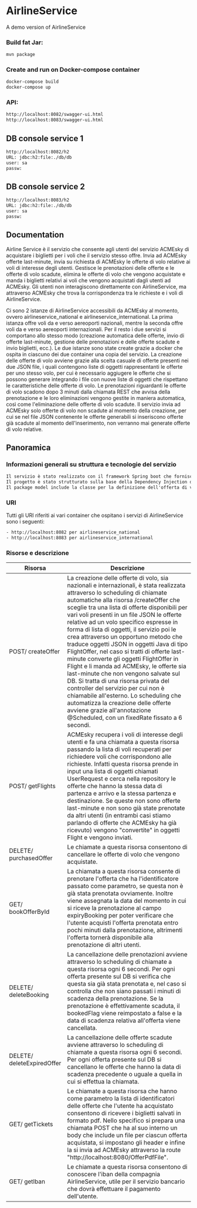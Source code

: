 # AirlineService
A demo version of AirlineService

### Build fat Jar:
```sh
mvn package
```

### Create and run on Docker-compose container
```sh
docker-compose build
docker-compose up
```

### API:
```sh
http://localhost:8082/swagger-ui.html
http://localhost:8083/swagger-ui.html
```
## DB console service 1
```sh
http://localhost:8082/h2
URL: jdbc:h2:file:./db/db
user: sa
passw: 
```
## DB console service 2
```sh
http://localhost:8083/h2
URL: jdbc:h2:file:./db/db
user: sa
passw:
```

## Documentation
Airline Service è il servizio che consente agli utenti del servizio ACMEsky di acquistare i biglietti per i voli che il servizio stesso offre.
Invia ad ACMEsky offerte last-minute, invia su richiesta di ACMEsky le offerte di volo relative ai voli di interesse degli utenti.
Gestisce le prenotazioni delle offerte e le offerte di volo scadute, elimina le offerte di volo che vengono acquistate e manda i biglietti relativi ai voli che vengono acquistati dagli utenti ad ACMEsky.
Gli utenti non interagiscono direttamente con AirlineService, ma attraverso ACMEsky che trova la corrispondenza tra le richieste e i voli di AirlineService.

Ci sono 2 istanze di AirlineService accessibili da ACMEsky al momento, ovvero airlineservice_national e airlineservice_international. 
La prima istanza offre voli da e verso aereoporti nazionali, mentre la seconda offre voli da e verso aereoporti internazionali. Per il resto i due servizi si comportano allo stesso modo (creazione automatica delle offerte, invio di offerte last-minute, gestione delle prenotazioni e delle offerte scadute e invio biglietti, ecc.). Le due istanze sono state create grazie a docker che ospita in ciascuno dei due container una copia del servizio. La creazione delle offerte di volo avviene grazie alla scelta casuale di offerte presenti nei due JSON file, i quali contengono liste di oggetti rappresentanti le offerte per uno stesso volo, per cui è necessario aggiugere le offerte che si possono generare integrando i file con nuove liste di oggetti che rispettano le caratteristiche delle offerte di volo. 
Le prenotazioni riguardanti le offerte di volo scadono dopo 3 minuti dalla chiamata REST che avvisa della prenotazione e le loro eliminazioni vengono gestite in maniera automatica, così come l'eliminazione delle offerte di volo scadute. Il servizio invia ad ACMEsky solo offerte di volo non scadute al momento della creazione, per cui se nel file JSON contenente le offerte generabili si inseriscono offerte già scadute al momento dell'inserimento, non verranno mai generate offerte di volo relative.


## Panoramica

### Informazioni generali su struttura e tecnologie del servizio
```txt
Il servizio è stato realizzato con il framework Spring boot che fornisce già un minimo di configurazione per sviluppare applicazioni web JAVA e in particolare servizi REST. In particolare è stato utilizzato Apache Maven per la gestione delle dipendenze del progetto, importare attraverso i suoi plugin tutte le librerie necessarie per sviluppo del progetto e i relativi JAR, e per la building automatica del progetto.
Il progetto è stato strutturato sulla base della Dependency Injection di Spring boot, quindi vi è il package service contenente i servizi (FlightOfferService e PdfService) che vengono "iniettati" nel FlightOfferController presente nel package controller per offrire le feature richiamabili dalle route che verranno descritte in seguito. In particolare il pdfService si occupa di creare file pdf contenente tutte le informazioni sui voli che vengono acquistati dagli utenti. Si è scelto di usare le librerie e i template di Thymeleaf che offre la possibilità ad applicazioni server side di realizzare template in grado di eseguire codice HTML e CSS in maniera semplice, oltre a librerie che consentono di riempire questi template con le informazioni del biglietto di volo e creare file in linguaggio Java.
Il package model include la classe per la definizione dell'offerta di volo, ovvero FlightOffer, la classe per la definizione di alcune utility per la generazione e gestione delle offerte e la classe per la definizione dell'oggetto Iban. E'stato creato il package per i Data Transfer Object (DTO) per rappresentare le richieste degli utenti (UserRequest) usate come parametro per alcune api e Flight che rappresenta la proposta di volo che verrà inviato ad ACMEsky sulla base delle richieste. Infatti bisogna fare differenza tra gli oggetti di tipo FlightOffer che rappresentano le offerte di volo che la compagnia crea con tutti i campi e le funzioni necessarie per gestire i voli veri propri che vengono inviate ad ACMEsky, ovvero gli oggetti di tipo Flight, che contengono tutte le informazioni necessarie ad essere presentate all'utente, astraendo da tutti i dettagli riguardanti ad esempio le prenotazioni e la loro scadenza. Inoltre è presente un package repository che contiene un interfaccia che estende una repository JPA utilizzata che consente di interfacciarsi con la tabella contenente le offerte di volo per la gestione delle funzionalità che offre il servizio di Airline. Il DBMS che è stato scelto è quello di H2, scritto in Java con tecnologia in-memory, tra l'altro accessibile attraverso le route e le credenziali stabilite nel file application.properties, le cui impostazioni stabiliscono che il DB mantiene il suo stato anche se il server viene spento. Come anticipato si è deciso di usare docker per creare due istanze funzionanti di AirlineService specificando nel dockerFile la versione di Java e i vari jar da copiare ed eseguire, mentre nel docker-compose.yml si è specificata la lista delle immagini con relativo nome, variabili di ambiente tra cui figurano i file JSON grazie a cui i servizi generano le offerte di volo e il db, e infine le porte con cui si interfacciano con l'esterno. 
```

### URI
Tutti gli URI riferiti ai vari container che ospitano i servizi di AirlineService sono i seguenti:
```txt
- http://localhost:8082 per airlineservice_national
- http://localhost:8083 per airlineservice_international
```

### Risorse e descrizione

| Risorsa  | Descrizione |
| ------------- | ------------- |
| POST/ createOffer | La creazione delle offerte di volo, sia nazionali e internazionali, è stata realizzata attraverso lo scheduling di chiamate automatiche alla risorsa /createOffer che sceglie tra una lista di offerte disponibili per vari voli presenti in un file JSON le offerte relative ad un volo specifico espresse in forma di lista di oggetti, il servizio poi le crea attraverso un opportuno metodo che traduce oggetti JSON in oggetti Java di tipo FlightOffer, nel caso si tratti di offerte last-minute converte gli oggetti FlightOffer in Flight e li manda ad ACMEsky, le offerte sia last-minute che non vengono salvate sul DB. Si tratta di una risorsa privata del controller del servizio per cui non è chiamabile all'esterno. Lo scheduling che automatizza la creazione delle offerte avviene grazie all'annotazione @Scheduled, con un fixedRate fissato a 6 secondi. |
| POST/ getFlights  | ACMEsky recupera i voli di interesse degli utenti e fa una chiamata a questa risorsa passando la lista di voli recuperati per richiedere voli che corrispondono alle richieste. Infatti questa risorsa prende in input una lista di oggetti chiamati UserRequest e cerca nella repository le offerte che hanno la stessa data di partenza e arrivo e la stessa partenza e destinazione. Se queste non sono offerte last-minute e non sono già state prenotate da altri utenti (in entrambi casi stiamo parlando di offerte che ACMEsky ha già ricevuto) vengono "convertite" in oggetti Flight e vengono inviati. |
| DELETE/ purchasedOffer  | Le chiamate a questa risorsa consentono di cancellare le offerte di volo che vengono acquistate. |
| GET/ bookOfferById  | La chiamata a questa risorsa consente di prenotare l'offerta che ha l'identificatore passato come parametro, se questa non è già stata prenotata ovviamente. Inoltre viene assegnata la data del momento in cui si riceve la prenotazione al campo expiryBooking per poter verificare che l'utente acquisti l'offerta prenotata entro pochi minuti dalla prenotazione, altrimenti l'offerta tornerà disponibile alla prenotazione di altri utenti.  |
| DELETE/ deleteBooking | La cancellazione delle prenotazioni avviene attraverso lo scheduling di chiamate a questa risorsa ogni 6 secondi. Per ogni offerta presente sul DB si verifica che questa sia già stata prenotata e, nel caso si controlla che non siano passati i minuti di scadenza della prenotazione. Se la prenotazione è effettivamente scaduta, il bookedFlag viene reimpostato a false e la data di scadenza relativa all'offerta viene cancellata. |
| DELETE/ deleteExpiredOffer | La cancellazione delle offerte scadute avviene attraverso lo scheduling di chiamate a questa risorsa ogni 6 secondi. Per ogni offerta presente sul DB si cancellano le offerte che hanno la data di scadenza precedente o uguale a quella in cui si effettua la chiamata. |
| GET/ getTickets  | Le chiamate a questa risorsa che hanno come parametro la lista di identificatori delle offerte che l'utente ha acquistato consentono di ricevere i biglietti salvati in formato pdf. Nello specifico si prepara una chiamata POST che ha al suo interno un body che include un file per ciascun offerta acquistata, si impostano gli header e infine la si invia ad ACMEsky attraverso la route "http://localhost:8080/OfferPdfFile". |
| GET/ getIban | Le chiamate a questa risorsa consentono di conoscere l'iban della compagnia AirlineService, utile per il servizio bancario che dovrà effettuare il pagamento dell'utente.  |